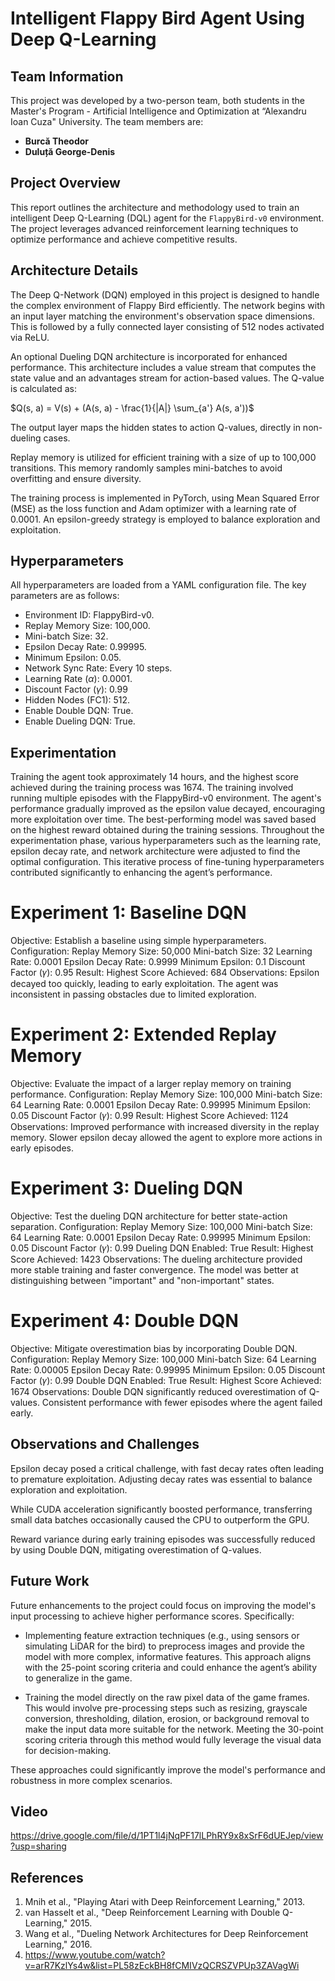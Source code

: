 # Intelligent Flappy Bird Agent Using Deep Q-Learning

## Team Information
This project was developed by a two-person team, both students in the Master's Program - Artificial Intelligence and Optimization at “Alexandru Ioan Cuza" University. The team members are:
- **Burcă Theodor**  
- **Duluță George-Denis**  

## Project Overview
This report outlines the architecture and methodology used to train an intelligent Deep Q-Learning (DQL) agent for the `FlappyBird-v0` environment. The project leverages advanced reinforcement learning techniques to optimize performance and achieve competitive results.

## Architecture Details
The Deep Q-Network (DQN) employed in this project is designed to handle the complex environment of Flappy Bird efficiently. The network begins with an input layer matching the environment's observation space dimensions. This is followed by a fully connected layer consisting of 512 nodes activated via ReLU.

An optional Dueling DQN architecture is incorporated for enhanced performance. This architecture includes a value stream that computes the state value and an advantages stream for action-based values. The Q-value is calculated as:

$`Q(s, a) = V(s) + (A(s, a) - \frac{1}{|A|} \sum_{a'} A(s, a'))`$

The output layer maps the hidden states to action Q-values, directly in non-dueling cases.

Replay memory is utilized for efficient training with a size of up to 100,000 transitions. This memory randomly samples mini-batches to avoid overfitting and ensure diversity.

The training process is implemented in PyTorch, using Mean Squared Error (MSE) as the loss function and Adam optimizer with a learning rate of 0.0001. An epsilon-greedy strategy is employed to balance exploration and exploitation.

## Hyperparameters
All hyperparameters are loaded from a YAML configuration file. The key parameters are as follows:

- Environment ID: FlappyBird-v0.
- Replay Memory Size: 100,000.
- Mini-batch Size: 32.
- Epsilon Decay Rate: 0.99995.
- Minimum Epsilon: 0.05.
- Network Sync Rate: Every 10 steps.
- Learning Rate ($`\alpha`$): 0.0001.
- Discount Factor ($`\gamma`$): 0.99
- Hidden Nodes (FC1): 512.
- Enable Double DQN: True.
- Enable Dueling DQN: True.

## Experimentation
Training the agent took approximately 14 hours, and the highest score achieved during the training process was 1674. The training involved running multiple episodes with the FlappyBird-v0 environment. The agent's performance gradually improved as the epsilon value decayed, encouraging more exploitation over time. The best-performing model was saved based on the highest reward obtained during the training sessions.
Throughout the experimentation phase, various hyperparameters such as the learning rate, epsilon decay rate, and network architecture were adjusted to find the optimal configuration. This iterative process of fine-tuning hyperparameters contributed significantly to enhancing the agent’s performance.

# Experiment 1: Baseline DQN
Objective: Establish a baseline using simple hyperparameters.
Configuration:
Replay Memory Size: 50,000
Mini-batch Size: 32
Learning Rate: 0.0001
Epsilon Decay Rate: 0.9999
Minimum Epsilon: 0.1
Discount Factor (𝛾): 0.95
Result:
Highest Score Achieved: 684
Observations:
Epsilon decayed too quickly, leading to early exploitation.
The agent was inconsistent in passing obstacles due to limited exploration.

# Experiment 2: Extended Replay Memory
Objective: Evaluate the impact of a larger replay memory on training performance.
Configuration:
Replay Memory Size: 100,000
Mini-batch Size: 64
Learning Rate: 0.0001
Epsilon Decay Rate: 0.99995
Minimum Epsilon: 0.05
Discount Factor (𝛾): 0.99
Result:
Highest Score Achieved: 1124
Observations:
Improved performance with increased diversity in the replay memory.
Slower epsilon decay allowed the agent to explore more actions in early episodes.

# Experiment 3: Dueling DQN
Objective: Test the dueling DQN architecture for better state-action separation.
Configuration:
Replay Memory Size: 100,000
Mini-batch Size: 64
Learning Rate: 0.0001
Epsilon Decay Rate: 0.99995
Minimum Epsilon: 0.05
Discount Factor (𝛾): 0.99
Dueling DQN Enabled: True
Result:
Highest Score Achieved: 1423
Observations:
The dueling architecture provided more stable training and faster convergence.
The model was better at distinguishing between "important" and "non-important" states.

# Experiment 4: Double DQN
Objective: Mitigate overestimation bias by incorporating Double DQN.
Configuration:
Replay Memory Size: 100,000
Mini-batch Size: 64
Learning Rate: 0.00005
Epsilon Decay Rate: 0.99995
Minimum Epsilon: 0.05
Discount Factor (𝛾): 0.99
Double DQN Enabled: True
Result:
Highest Score Achieved: 1674
Observations:
Double DQN significantly reduced overestimation of Q-values.
Consistent performance with fewer episodes where the agent failed early.


## Observations and Challenges
Epsilon decay posed a critical challenge, with fast decay rates often leading to premature exploitation. Adjusting decay rates was essential to balance exploration and exploitation.

While CUDA acceleration significantly boosted performance, transferring small data batches occasionally caused the CPU to outperform the GPU.

Reward variance during early training episodes was successfully reduced by using Double DQN, mitigating overestimation of Q-values.

## Future Work
Future enhancements to the project could focus on improving the model's input processing to achieve higher performance scores. Specifically:

- Implementing feature extraction techniques (e.g., using sensors or simulating LiDAR for the bird) to preprocess images and provide the model with more complex, informative features. This approach aligns with the 25-point scoring criteria and could enhance the agent’s ability to generalize in the game.

- Training the model directly on the raw pixel data of the game frames. This would involve pre-processing steps such as resizing, grayscale conversion, thresholding, dilation, erosion, or background removal to make the input data more suitable for the network. Meeting the 30-point scoring criteria through this method would fully leverage the visual data for decision-making.

These approaches could significantly improve the model's performance and robustness in more complex scenarios.

## Video
https://drive.google.com/file/d/1PT1l4jNqPF17lLPhRY9x8xSrF6dUEJep/view?usp=sharing

## References
1. Mnih et al., "Playing Atari with Deep Reinforcement Learning," 2013.
2. van Hasselt et al., "Deep Reinforcement Learning with Double Q-Learning," 2015.
3. Wang et al., "Dueling Network Architectures for Deep Reinforcement Learning," 2016.
4. https://www.youtube.com/watch?v=arR7KzlYs4w&list=PL58zEckBH8fCMIVzQCRSZVPUp3ZAVagWi
